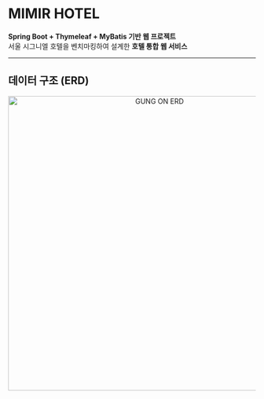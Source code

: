 # MIMIR HOTEL

**Spring Boot + Thymeleaf + MyBatis 기반 웹 프로젝트**  
서울 시그니엘 호텔을 벤치마킹하여 설계한 **호텔 통합 웹 서비스**

---

## 데이터 구조 (ERD)

<p align="center">
  <img src="images/mimir-erd.png" alt="GUNG ON ERD" width="600">
</p>
